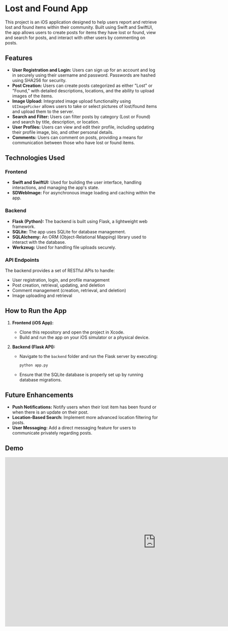 # Lost and Found App

This project is an iOS application designed to help users report and retrieve lost and found items within their community. Built using Swift and SwiftUI, the app allows users to create posts for items they have lost or found, view and search for posts, and interact with other users by commenting on posts.

## Features

- **User Registration and Login:** Users can sign up for an account and log in securely using their username and password. Passwords are hashed using SHA256 for security.
- **Post Creation:** Users can create posts categorized as either "Lost" or "Found," with detailed descriptions, locations, and the ability to upload images of the items.
- **Image Upload:** Integrated image upload functionality using `UIImagePicker` allows users to take or select pictures of lost/found items and upload them to the server.
- **Search and Filter:** Users can filter posts by category (Lost or Found) and search by title, description, or location.
- **User Profiles:** Users can view and edit their profile, including updating their profile image, bio, and other personal details.
- **Comments:** Users can comment on posts, providing a means for communication between those who have lost or found items.

## Technologies Used

### Frontend
- **Swift and SwiftUI:** Used for building the user interface, handling interactions, and managing the app's state.
- **SDWebImage:** For asynchronous image loading and caching within the app.

### Backend
- **Flask (Python):** The backend is built using Flask, a lightweight web framework.
- **SQLite:** The app uses SQLite for database management.
- **SQLAlchemy:** An ORM (Object-Relational Mapping) library used to interact with the database.
- **Werkzeug:** Used for handling file uploads securely.
  
### API Endpoints
The backend provides a set of RESTful APIs to handle:
- User registration, login, and profile management
- Post creation, retrieval, updating, and deletion
- Comment management (creation, retrieval, and deletion)
- Image uploading and retrieval

## How to Run the App

1. **Frontend (iOS App):**
   - Clone this repository and open the project in Xcode.
   - Build and run the app on your iOS simulator or a physical device.

2. **Backend (Flask API):**
   - Navigate to the `backend` folder and run the Flask server by executing:
     ```bash
     python app.py
     ```
   - Ensure that the SQLite database is properly set up by running database migrations.

## Future Enhancements

- **Push Notifications:** Notify users when their lost item has been found or when there is an update on their post.
- **Location-Based Search:** Implement more advanced location filtering for posts.
- **User Messaging:** Add a direct messaging feature for users to communicate privately regarding posts.

## Demo
<iframe width="987" height="555" src="https://www.youtube.com/embed/DcUpOmtydV8" title="LostAndFoundAppDemoVideo" frameborder="0" allow="accelerometer; autoplay; clipboard-write; encrypted-media; gyroscope; picture-in-picture; web-share" referrerpolicy="strict-origin-when-cross-origin" allowfullscreen></iframe>

